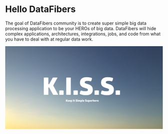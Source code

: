 # Hello DataFibers

The goal of DataFibers community is to create super simple big data processing application to be your HEROs of big data. DataFibers will hide complex applications, architectures, integrations, jobs, and code from what you have to deal with at regular data work.

![Keep It Simple Supper Hero](../.gitbook/assets/kiss.jpg)

